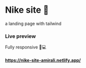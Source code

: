 # Nike site 👟

a landing page with tailwind 

### Live preview
Fully responsive 📱💻
#### https://nike-site-amirali.netlify.app/
